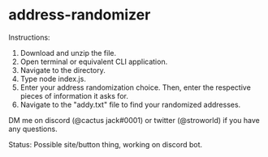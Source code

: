 # address-randomizer

Instructions:

1. Download and unzip the file.
2. Open terminal or equivalent CLI application.
3. Navigate to the directory.
4. Type node index.js.
5. Enter your address randomization choice. Then, enter the respective pieces of information it asks for.
6. Navigate to the "addy.txt" file to find your randomized addresses.

DM me on discord (@cactus jack#0001) or twitter (@stroworld) if you have any questions.

Status: Possible site/button thing, working on discord bot.
